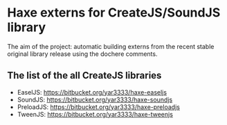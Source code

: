 # Haxe externs for CreateJS/SoundJS library #

The aim of the project: automatic building externs from the recent stable original library release using the dochere comments.

## The list of the all CreateJS libraries ##

 * EaselJS: https://bitbucket.org/yar3333/haxe-easeljs
 * SoundJS: https://bitbucket.org/yar3333/haxe-soundjs
 * PreloadJS: https://bitbucket.org/yar3333/haxe-preloadjs
 * TweenJS: https://bitbucket.org/yar3333/haxe-tweenjs
